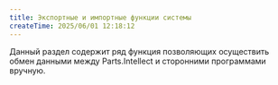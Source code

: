 ```yaml
---
title: Экспортные и импортные функции системы
createTime: 2025/06/01 12:18:12
---
```

Данный раздел содержит ряд функция позволяющих осуществить обмен данными между Parts.Intellect и сторонними программами вручную.